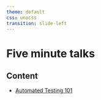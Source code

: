 ```yaml
---
theme: default
css: unocss
transition: slide-left
---
```


# Five minute talks

## Content

* [Automated Testing 101](/five-min-talks/automated-testing-101)
